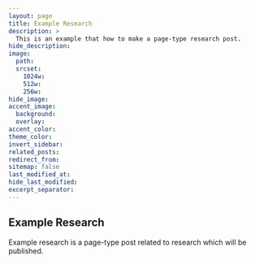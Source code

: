 ```yaml
---
layout: page
title: Example Research
description: >
  This is an example that how to make a page-type research post.
hide_description:
image:
  path:
  srcset:
    1024w:
    512w:
    256w:
hide_image:
accent_image:
  background:
  overlay:
accent_color:
theme_color:
invert_sidebar:
related_posts:
redirect_from:
sitemap: false
last_modified_at:
hide_last_modified:
excerpt_separator:
---
```


## Example Research

Example research is a page-type post related to research which will be published.
